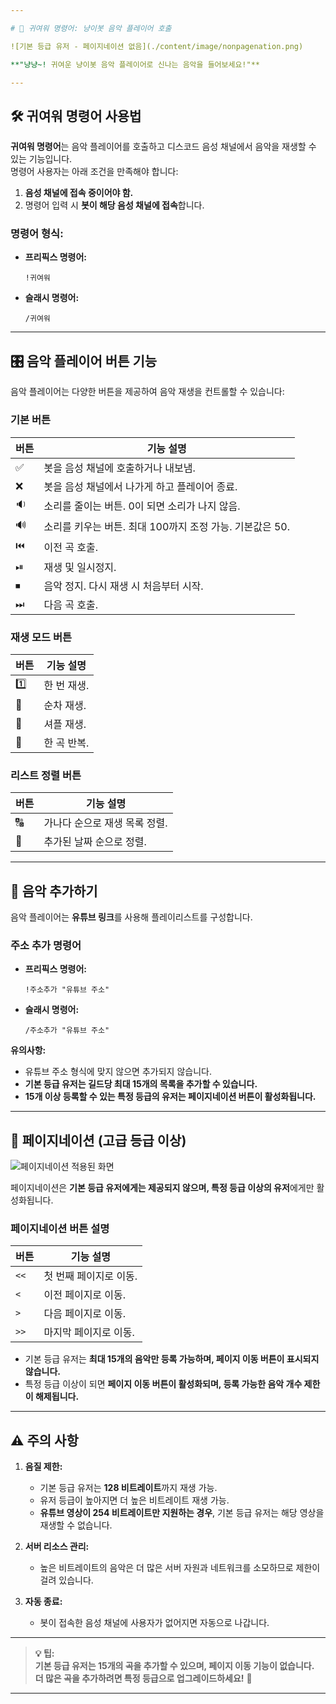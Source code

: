 ```yaml
---

# 🐾 귀여워 명령어: 냥이봇 음악 플레이어 호출  

![기본 등급 유저 - 페이지네이션 없음](./content/image/nonpagenation.png)  

**"냥냥~! 귀여운 냥이봇 음악 플레이어로 신나는 음악을 들어보세요!"**

---
```


## 🛠️ 귀여워 명령어 사용법

**귀여워 명령어**는 음악 플레이어를 호출하고 디스코드 음성 채널에서 음악을 재생할 수 있는 기능입니다.  
명령어 사용자는 아래 조건을 만족해야 합니다:

1. **음성 채널에 접속 중이어야 함.**
2. 명령어 입력 시 **봇이 해당 음성 채널에 접속**합니다.

### 명령어 형식:

-   **프리픽스 명령어:**
    ```
    !귀여워
    ```
-   **슬래시 명령어:**
    ```
    /귀여워
    ```

---

## 🎛️ 음악 플레이어 버튼 기능

음악 플레이어는 다양한 버튼을 제공하여 음악 재생을 컨트롤할 수 있습니다:

### 기본 버튼

| 버튼 | 기능 설명                                                |
| ---- | -------------------------------------------------------- |
| ✅   | 봇을 음성 채널에 호출하거나 내보냄.                      |
| ❌   | 봇을 음성 채널에서 나가게 하고 플레이어 종료.            |
| 🔉   | 소리를 줄이는 버튼. 0이 되면 소리가 나지 않음.           |
| 🔊   | 소리를 키우는 버튼. 최대 100까지 조정 가능. 기본값은 50. |
| ⏮️   | 이전 곡 호출.                                            |
| ⏯    | 재생 및 일시정지.                                        |
| ⏹    | 음악 정지. 다시 재생 시 처음부터 시작.                   |
| ⏭    | 다음 곡 호출.                                            |

### 재생 모드 버튼

| 버튼 | 기능 설명   |
| ---- | ----------- |
| 1️⃣   | 한 번 재생. |
| 🔁   | 순차 재생.  |
| 🔀   | 셔플 재생.  |
| 🔂   | 한 곡 반복. |

### 리스트 정렬 버튼

| 버튼 | 기능 설명                     |
| ---- | ----------------------------- |
| 🔠   | 가나다 순으로 재생 목록 정렬. |
| 📅   | 추가된 날짜 순으로 정렬.      |

---

## 🎵 음악 추가하기

음악 플레이어는 **유튜브 링크**를 사용해 플레이리스트를 구성합니다.

### 주소 추가 명령어

-   **프리픽스 명령어:**
    ```
    !주소추가 "유튜브 주소"
    ```
-   **슬래시 명령어:**
    ```
    /주소추가 "유튜브 주소"
    ```

**유의사항:**

-   유튜브 주소 형식에 맞지 않으면 추가되지 않습니다.
-   **기본 등급 유저는 길드당 최대 15개의 목록을 추가할 수 있습니다.**
-   **15개 이상 등록할 수 있는 특정 등급의 유저는 페이지네이션 버튼이 활성화됩니다.**

---

## 📑 페이지네이션 (고급 등급 이상)

![페이지네이션 적용된 화면](./content/image/pagenation.png)

페이지네이션은 **기본 등급 유저에게는 제공되지 않으며, 특정 등급 이상의 유저**에게만 활성화됩니다.

### **페이지네이션 버튼 설명**

| 버튼 | 기능 설명              |
| ---- | ---------------------- |
| `<<` | 첫 번째 페이지로 이동. |
| `<`  | 이전 페이지로 이동.    |
| `>`  | 다음 페이지로 이동.    |
| `>>` | 마지막 페이지로 이동.  |

-   기본 등급 유저는 **최대 15개의 음악만 등록 가능하며, 페이지 이동 버튼이 표시되지 않습니다.**
-   특정 등급 이상이 되면 **페이지 이동 버튼이 활성화되며, 등록 가능한 음악 개수 제한이 해제됩니다.**

---

## ⚠️ 주의 사항

1. **음질 제한:**

    - 기본 등급 유저는 **128 비트레이트**까지 재생 가능.
    - 유저 등급이 높아지면 더 높은 비트레이트 재생 가능.
    - **유튜브 영상이 254 비트레이트만 지원하는 경우**, 기본 등급 유저는 해당 영상을 재생할 수 없습니다.

2. **서버 리소스 관리:**

    - 높은 비트레이트의 음악은 더 많은 서버 자원과 네트워크를 소모하므로 제한이 걸려 있습니다.

3. **자동 종료:**
    - 봇이 접속한 음성 채널에 사용자가 없어지면 자동으로 나갑니다.

---

> **💡 팁:**  
> **기본 등급 유저는 15개의 곡을 추가할 수 있으며, 페이지 이동 기능이 없습니다.**  
> **더 많은 곡을 추가하려면 특정 등급으로 업그레이드하세요!** 🐾

---

